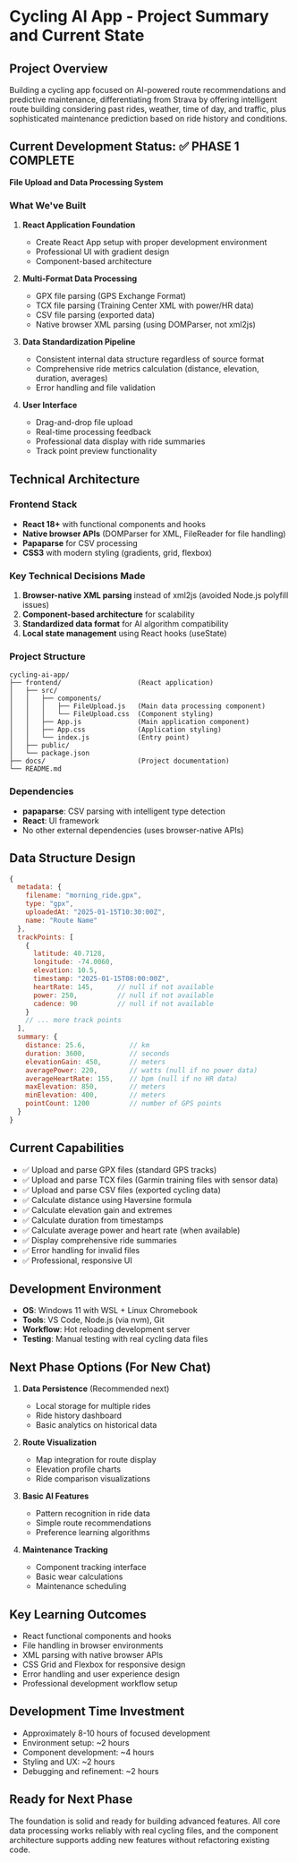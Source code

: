 # Cycling AI App - Project Summary and Current State

## Project Overview
Building a cycling app focused on AI-powered route recommendations and predictive maintenance, differentiating from Strava by offering intelligent route building considering past rides, weather, time of day, and traffic, plus sophisticated maintenance prediction based on ride history and conditions.

## Current Development Status: ✅ PHASE 1 COMPLETE
**File Upload and Data Processing System**

### What We've Built
1. **React Application Foundation**
   - Create React App setup with proper development environment
   - Professional UI with gradient design
   - Component-based architecture

2. **Multi-Format Data Processing**
   - GPX file parsing (GPS Exchange Format)
   - TCX file parsing (Training Center XML with power/HR data)
   - CSV file parsing (exported data)
   - Native browser XML parsing (using DOMParser, not xml2js)

3. **Data Standardization Pipeline**
   - Consistent internal data structure regardless of source format
   - Comprehensive ride metrics calculation (distance, elevation, duration, averages)
   - Error handling and file validation

4. **User Interface**
   - Drag-and-drop file upload
   - Real-time processing feedback
   - Professional data display with ride summaries
   - Track point preview functionality

## Technical Architecture

### Frontend Stack
- **React 18+** with functional components and hooks
- **Native browser APIs** (DOMParser for XML, FileReader for file handling)
- **Papaparse** for CSV processing
- **CSS3** with modern styling (gradients, grid, flexbox)

### Key Technical Decisions Made
1. **Browser-native XML parsing** instead of xml2js (avoided Node.js polyfill issues)
2. **Component-based architecture** for scalability
3. **Standardized data format** for AI algorithm compatibility
4. **Local state management** using React hooks (useState)

### Project Structure
```
cycling-ai-app/
├── frontend/                   (React application)
│   ├── src/
│   │   ├── components/
│   │   │   ├── FileUpload.js   (Main data processing component)
│   │   │   └── FileUpload.css  (Component styling)
│   │   ├── App.js              (Main application component)
│   │   ├── App.css             (Application styling)
│   │   └── index.js            (Entry point)
│   ├── public/
│   └── package.json
├── docs/                       (Project documentation)
└── README.md
```

### Dependencies
- **papaparse**: CSV parsing with intelligent type detection
- **React**: UI framework
- No other external dependencies (uses browser-native APIs)

## Data Structure Design
```javascript
{
  metadata: {
    filename: "morning_ride.gpx",
    type: "gpx",
    uploadedAt: "2025-01-15T10:30:00Z",
    name: "Route Name"
  },
  trackPoints: [
    {
      latitude: 40.7128,
      longitude: -74.0060,
      elevation: 10.5,
      timestamp: "2025-01-15T08:00:00Z",
      heartRate: 145,      // null if not available
      power: 250,          // null if not available
      cadence: 90          // null if not available
    }
    // ... more track points
  ],
  summary: {
    distance: 25.6,           // km
    duration: 3600,           // seconds
    elevationGain: 450,       // meters
    averagePower: 220,        // watts (null if no power data)
    averageHeartRate: 155,    // bpm (null if no HR data)
    maxElevation: 850,        // meters
    minElevation: 400,        // meters
    pointCount: 1200          // number of GPS points
  }
}
```

## Current Capabilities
- ✅ Upload and parse GPX files (standard GPS tracks)
- ✅ Upload and parse TCX files (Garmin training files with sensor data)
- ✅ Upload and parse CSV files (exported cycling data)
- ✅ Calculate distance using Haversine formula
- ✅ Calculate elevation gain and extremes
- ✅ Calculate duration from timestamps
- ✅ Calculate average power and heart rate (when available)
- ✅ Display comprehensive ride summaries
- ✅ Error handling for invalid files
- ✅ Professional, responsive UI

## Development Environment
- **OS**: Windows 11 with WSL + Linux Chromebook
- **Tools**: VS Code, Node.js (via nvm), Git
- **Workflow**: Hot reloading development server
- **Testing**: Manual testing with real cycling data files

## Next Phase Options (For New Chat)
1. **Data Persistence** (Recommended next)
   - Local storage for multiple rides
   - Ride history dashboard
   - Basic analytics on historical data

2. **Route Visualization**
   - Map integration for route display
   - Elevation profile charts
   - Ride comparison visualizations

3. **Basic AI Features**
   - Pattern recognition in ride data
   - Simple route recommendations
   - Preference learning algorithms

4. **Maintenance Tracking**
   - Component tracking interface
   - Basic wear calculations
   - Maintenance scheduling

## Key Learning Outcomes
- React functional components and hooks
- File handling in browser environments
- XML parsing with native browser APIs
- CSS Grid and Flexbox for responsive design
- Error handling and user experience design
- Professional development workflow setup

## Development Time Investment
- Approximately 8-10 hours of focused development
- Environment setup: ~2 hours
- Component development: ~4 hours
- Styling and UX: ~2 hours
- Debugging and refinement: ~2 hours

## Ready for Next Phase
The foundation is solid and ready for building advanced features. All core data processing works reliably with real cycling files, and the component architecture supports adding new features without refactoring existing code.